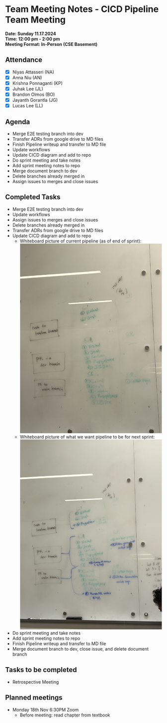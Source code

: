 # Team Meeting Notes - CICD Pipeline Team Meeting

**Date: Sunday 11.17.2024**\
**Time: 12:00 pm - 2:00 pm**\
**Meeting Format: In-Person (CSE Basement)**

## Attendance

- [x] Niyas Attasseri (NA)
- [x] Anna Niu (AN)
- [x] Krishna Ponnaganti (KP)
- [x] Juhak Lee (JL)
- [x] Brandon Olmos (BO)
- [x] Jayanth Gorantla (JG)
- [x] Lucas Lee (LL)

## Agenda

- Merge E2E testing branch into dev
- Transfer ADRs from google drive to MD files
- Finish Pipeline writeup and transfer to MD file
- Update workflows 
- Update CICD diagram and add to repo
- Do sprint meeting and take notes
- Add sprint meeting notes to repo
- Merge document branch to dev
- Delete branches already merged in
- Assign issues to merges and close issues

## Completed Tasks

- Merge E2E testing branch into dev
- Update workflows 
- Assign issues to merges and close issues
- Delete branches already merged in
- Transfer ADRs from google drive to MD files
- Update CICD diagram and add to repo
    - Whiteboard picture of current pipeline (as of end of sprint): ![cicd curr pipeline](../cipipeline/whiteboard_drafts/CICD_Current_Pipeline.JPG)
    - Whiteboard picture of what we want pipeline to be for next sprint: ![cicd future pipeline](../cipipeline/whiteboard_drafts/CICD_Future_Pipeline.JPG)
- Do sprint meeting and take notes
- Add sprint meeting notes to repo
- Finish Pipeline writeup and transfer to MD file
- Merge document branch to dev, close issue, and delete document branch

## Tasks to be completed

- Retrospective Meeting

## Planned meetings

- Monday 18th Nov 6:30PM Zoom
    - Before meeting: read chapter from textbook